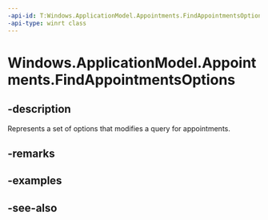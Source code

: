 ```yaml
---
-api-id: T:Windows.ApplicationModel.Appointments.FindAppointmentsOptions
-api-type: winrt class
---
```


<!-- Class syntax.
public class FindAppointmentsOptions : Windows.ApplicationModel.Appointments.IFindAppointmentsOptions
-->

# Windows.ApplicationModel.Appointments.FindAppointmentsOptions

## -description
Represents a set of options that modifies a query for appointments.

## -remarks

## -examples

## -see-also
